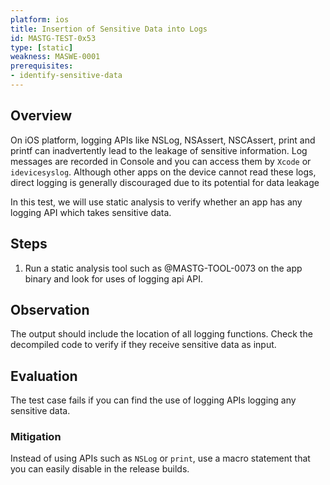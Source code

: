 ```yaml
---
platform: ios
title: Insertion of Sensitive Data into Logs
id: MASTG-TEST-0x53
type: [static]
weakness: MASWE-0001
prerequisites:
- identify-sensitive-data
---
```


## Overview

On iOS platform, logging APIs like NSLog, NSAssert, NSCAssert, print and printf can inadvertently lead to the leakage of sensitive information. Log messages are recorded in Console and you can access them by `Xcode` or `idevicesyslog`. Although other apps on the device cannot read these logs, direct logging is generally discouraged due to its potential for data leakage

In this test, we will use static analysis to verify whether an app has any logging API which takes sensitive data.

## Steps

1. Run a static analysis tool such as @MASTG-TOOL-0073 on the app binary and look for uses of logging api API.

## Observation

The output should include the location of all logging functions. Check the decompiled code to verify if they receive sensitive data as input.

## Evaluation

The test case fails if you can find the use of logging APIs logging any sensitive data.

### Mitigation

Instead of using APIs such as `NSLog` or `print`, use a macro statement that you can easily disable in the release builds.

